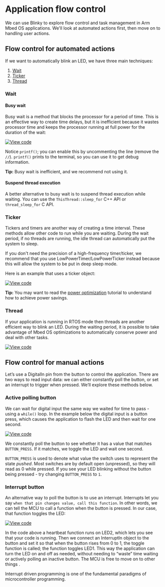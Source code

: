 # Application flow control

We can use Blinky to explore flow control and task management in Arm Mbed OS applications. We'll look at automated actions first, then move on to handling user actions.

## Flow control for automated actions

If we want to automatically blink an LED, we have three main techniques:

1. [Wait](#wait)
1. [Ticker](#ticker)
1. [Thread](#thread)

### Wait

#### Busy wait

Busy wait is a method that blocks the processor for a period of time. This is an effective way to create time delays, but it is inefficient because it wastes processor time and keeps the processor running at full power for the duration of the wait:

[![View code](https://www.mbed.com/embed/?url=https://github.com/ARMmbed/mbed-os-examples-docs_only/blob/master/Tutorials_UsingAPIs/Flow-Control-Busy-Wait)](https://github.com/ARMmbed/mbed-os-examples-docs_only/blob/master/Tutorials_UsingAPIs/Flow-Control-Busy-Wait/main.cpp)

Notice `printf()`; you can enable this by uncommenting the line (remove the `//`). `printf()` prints to the terminal, so you can use it to get debug information.

<span class="tips">**Tip:** Busy wait is inefficient, and we recommend not using it. </span>

#### Suspend thread execution

A better alternative to busy wait is to suspend thread execution while waiting. You can use the `ThisThread::sleep_for` C++ API or `thread_sleep_for` C API.

### Ticker

Tickers and timers are another way of creating a time interval. These methods allow other code to run while you are waiting. During the wait period, if no threads are running, the idle thread can automatically put the system to sleep.

If you don't need the precision of a high-frequency timer/ticker, we recommend that you use LowPowerTimer/LowPowerTicker instead because this will allow the system to be put in deep sleep mode.

Here is an example that uses a ticker object:

[![View code](https://www.mbed.com/embed/?url=https://github.com/ARMmbed/mbed-os-examples-docs_only/blob/master/Tutorials_UsingAPIs/Flow-Control-Ticker)](https://github.com/ARMmbed/mbed-os-examples-docs_only/blob/master/Tutorials_UsingAPIs/Flow-Control-Ticker/main.cpp)

<span class="tips">**Tip:** You may want to read the [power optimization](../tutorials/power-optimization.html) tutorial to understand how to achieve power savings. </span>

### Thread

If your application is running in RTOS mode then threads are another efficient way to blink an LED. During the waiting period, it is possible to take advantage of Mbed OS optimizations to automatically conserve power and deal with other tasks.

[![View code](https://www.mbed.com/embed/?url=https://github.com/ARMmbed/mbed-os-examples-docs_only/blob/master/Tutorials_UsingAPIs/Flow-Control-Thread)](https://github.com/ARMmbed/mbed-os-examples-docs_only/blob/master/Tutorials_UsingAPIs/Flow-Control-Thread/main.cpp)

## Flow control for manual actions

Let’s use a DigitalIn pin from the button to control the application. There are two ways to read input data: we can either constantly poll the button, or set an interrupt to trigger when pressed. We’ll explore these methods below.

### Active polling button

We can wait for digital input the same way we waited for time to pass - using a `while()` loop. In the example below the digital input is a button press, which causes the application to flash the LED and then wait for one second.

[![View code](https://www.mbed.com/embed/?url=https://github.com/ARMmbed/mbed-os-examples-docs_only/blob/master/Tutorials_UsingAPIs/Flow-Control-Active-Polling-Button)](https://github.com/ARMmbed/mbed-os-examples-docs_only/blob/master/Tutorials_UsingAPIs/Flow-Control-Active-Polling-Button/main.cpp)

We constantly poll the button to see whether it has a value that matches `BUTTON_PRESS`. If it matches, we toggle the LED and wait one second.

`BUTTON_PRESS` is used to denote what value the switch uses to represent the state *pushed*. Most switches are by default open (unpressed), so they will read as 0 while pressed. If you see your LED blinking without the button being pressed - try changing `BUTTON_PRESS` to `1`.

### Interrupt button

An alternative way to poll the button is to use an interrupt. Interrupts let you say `when that pin changes value, call this function`. In other words, we can tell the MCU to call a function when the button is pressed. In our case, that function toggles the LED:

[![View code](https://www.mbed.com/embed/?url=https://github.com/ARMmbed/mbed-os-examples-docs_only/blob/master/Tutorials_UsingAPIs/Flow-Control-Interrupt-Button)](https://github.com/ARMmbed/mbed-os-examples-docs_only/blob/master/Tutorials_UsingAPIs/Flow-Control-Interrupt-Button/main.cpp)

In the code above a heartbeat function runs on LED2, which lets you see that your code is running. Then we connect an InterruptIn object to the button and set it so that when the button rises from 0 to 1, the toggle function is called; the function toggles LED1. This way the application can turn the LED on and off as needed, without needing to “waste” time waiting or actively polling an inactive button. The MCU is free to move on to other things .

Interrupt driven programming is one of the fundamental paradigms of microcontroller programming.
